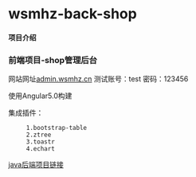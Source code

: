 # wsmhz-back-shop

#### 项目介绍



### 前端项目-shop管理后台 

网站网址[admin.wsmhz.cn](http://admin.wsmhz.cn)  测试账号：test  密码：123456

使用Angular5.0构建

集成插件：

         1.bootstrap-table
         2.ztree
         3.toastr
         4.echart
[java后端项目链接](https://gitee.com/wsmhz/wsmhz-web-shop)